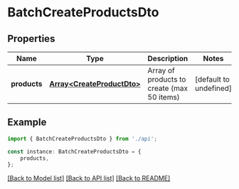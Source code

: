# BatchCreateProductsDto


## Properties

Name | Type | Description | Notes
------------ | ------------- | ------------- | -------------
**products** | [**Array&lt;CreateProductDto&gt;**](CreateProductDto.md) | Array of products to create (max 50 items) | [default to undefined]

## Example

```typescript
import { BatchCreateProductsDto } from './api';

const instance: BatchCreateProductsDto = {
    products,
};
```

[[Back to Model list]](../README.md#documentation-for-models) [[Back to API list]](../README.md#documentation-for-api-endpoints) [[Back to README]](../README.md)
